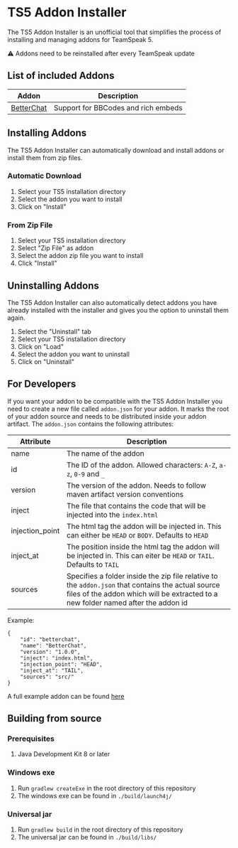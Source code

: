 # TS5 Addon Installer #
The TS5 Addon Installer is an unofficial tool that simplifies the process of installing and managing addons for TeamSpeak 5.

⚠️ Addons need to be reinstalled after every TeamSpeak update

## List of included Addons

| Addon | Description |
| ----- | ----------- |
| [BetterChat](https://github.com/Exopandora/BetterChat) | Support for BBCodes and rich embeds | 

## Installing Addons ##
The TS5 Addon Installer can automatically download and install addons or install them from zip files.

### Automatic Download ###
1. Select your TS5 installation directory
2. Select the addon you want to install
3. Click on "Install"

### From Zip File ###
1. Select your TS5 installation directory
2. Select "Zip File" as addon
3. Select the addon zip file you want to install
4. Click "Install"

## Uninstalling Addons ##
The TS5 Addon Installer can also automatically detect addons you have already installed with the installer and gives you the option to uninstall them again.

1. Select the "Uninstall" tab
2. Select your TS5 installation directory
3. Click on "Load"
4. Select the addon you want to uninstall
5. Click on "Uninstall"

## For Developers ##
If you want your addon to be compatible with the TS5 Addon Installer you need to create a new file called `addon.json` for your addon. It marks the root of your addon source and needs to be distributed inside your addon artifact. The `addon.json` contains the following attributes:

| Attribute | Description |
| --------- | ----------- |
| name      | The name of the addon |
| id        | The ID of the addon. Allowed characters: `A-Z`, `a-z`, `0-9` and `_` |
| version   | The version of the addon. Needs to follow maven artifact version conventions |
| inject    | The file that contains the code that will be injected into the `index.html` |
| injection_point    | The html tag the addon will be injected in. This can either be `HEAD` or `BODY`. Defaults to `HEAD` |
| inject_at    | The position inside the html tag the addon will be injected in. This can eiter be `HEAD` or `TAIL`. Defaults to `TAIL` |
| sources   | Specifies a folder inside the zip file relative to the `addon.json` that contains the actual source files of the addon which will be extracted to a new folder named after the addon id |

Example:
```
{
	"id": "betterchat",
	"name": "BetterChat",
	"version": "1.0.0",
	"inject": "index.html",
	"injection_point": "HEAD",
	"inject_at": "TAIL",
	"sources": "src/"
}
```
A full example addon can be found [here](https://github.com/Exopandora/BetterChat)

## Building from source ##

### Prerequisites ###
1. Java Development Kit 8 or later

### Windows exe ###
1. Run `gradlew createExe` in the root directory of this repository
2. The windows exe can be found in `./build/launch4j/`

### Universal jar ###
1. Run `gradlew build` in the root directory of this repository
2. The universal jar can be found in `./build/libs/`
